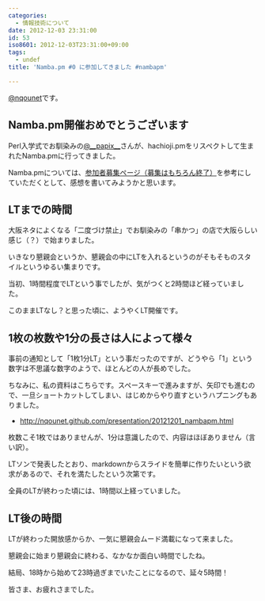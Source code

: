 ```yaml
---
categories:
  - 情報技術について
date: 2012-12-03 23:31:00
id: 53
iso8601: 2012-12-03T23:31:00+09:00
tags:
  - undef
title: 'Namba.pm #0 に参加してきました #nambapm'

---
```


<p><a href="https://twitter.com/nqounet">@nqounet</a>です。</p> <h2>Namba.pm開催おめでとうございます</h2> <p>Perl入学式でお馴染みの<a href="https://twitter.com/__papix__">@__papix__</a>さんが、hachioji.pmをリスペクトして生まれたNamba.pmに行ってきました。</p> <p>Namba.pmについては、<a href="http://atnd.org/events/33381">参加者募集ページ（募集はもちろん終了）</a>を参考にしていただくとして、感想を書いてみようかと思います。</p> <h2>LTまでの時間</h2> <p>大阪ネタによくなる「二度づけ禁止」でお馴染みの「串かつ」の店で大阪らしい感じ（？）で始まりました。</p> <p>いきなり懇親会というか、懇親会の中にLTを入れるというのがそもそものスタイルというゆるい集まりです。</p> <p>当初、1時間程度でLTという事でしたが、気がつくと2時間ほど経っていました。</p> <p>このままLTなし？と思った頃に、ようやくLT開催です。</p> <h2>1枚の枚数や1分の長さは人によって様々</h2> <p>事前の通知として「1枚1分LT」という事だったのですが、どうやら「1」という数字は不思議な数字のようで、ほとんどの人が長めでした。</p> <p>ちなみに、私の資料はこちらです。スペースキーで進みますが、矢印でも進むので、一旦ショートカットしてしまい、はじめからやり直すというハプニングもありました。</p> <ul><li><a href="http://nqounet.github.io/presentation/20121201_nambapm.html">http://nqounet.github.com/presentation/20121201_nambapm.html</a></li></ul><p>枚数こそ1枚ではありませんが、1分は意識したので、内容はほぼありません（言い訳）。</p> <p>LTソンで発表したとおり、markdownからスライドを簡単に作りたいという欲求があるので、それを満たしたという次第です。</p> <p>全員のLTが終わった頃には、1時間以上経っていました。</p> <h2>LT後の時間</h2> <p>LTが終わった開放感からか、一気に懇親会ムード満載になって来ました。</p> <p>懇親会に始まり懇親会に終わる、なかなか面白い時間でしたね。</p> <p>結局、18時から始めて23時過ぎまでいたことになるので、延々5時間！</p> <p>皆さま、お疲れさまでした。</p>    	